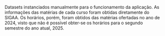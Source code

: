Datasets instanciados manualmente para o funcionamento da aplicação. As informações das matérias de cada curso foram obtidas diretamente do SIGAA.
Os horários, porém, foram obtidos das matérias ofertadas no ano de 2024, visto que não é possível obter-se os horários para o segundo semestre do ano atual, 2025.